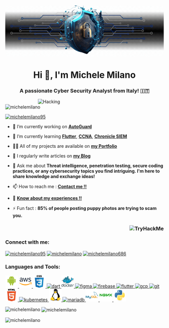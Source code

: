 [![MasterHead](https://github.com/michelemilano/michelemilano/blob/main/media/cybersecurity.gif)](https://michelemilano.it)
<h1 align="center">Hi 👋, I'm Michele Milano</h1>
<h3 align="center">A passionate Cyber Security Analyst from Italy! 🇮🇹</h3>
<img align="right" alt="Hacking" width="400" src="https://github.com/michelemilano/michelemilano/blob/main/media/cybersecurityanalyst.gif">


<p align="left"> <img src="https://komarev.com/ghpvc/?username=michelemilano&label=Profile%20views&color=3584e4&style=flat" alt="michelemilano" /> </p>

<p align="left"> <a href="https://twitter.com/michelemilano95" target="blank"><img src="https://img.shields.io/twitter/follow/michelemilano95?logo=twitter&style=for-the-badge" alt="michelemilano95" /></a> </p>

- 🔭 I’m currently working on <a href="https://github.com/Cyber-HackAdemy-UniNa/autoguard">**AutoGuard**</a>

- 🌱 I’m currently learning <a href="https://flutter.dev/">**Flutter**</a>, <a href="https://www.cisco.com/c/en/us/training-events/training-certifications/certifications/associate/ccna.html">**CCNA**</a>, <a href="https://cloud.google.com/chronicle/docs/overview?hl=en">**Chronicle SIEM**</a>
- 👨‍💻 All of my projects are available on <a href="https://michelemilano.it/blog/">**my Portfolio**</a>

- 📝 I regularly write articles on <a href="https://michelemilano.it/blog/">**my Blog**</a>

- 💬 Ask me about **Threat intelligence, penetration testing, secure coding practices, or any cybersecurity topics you find intriguing. I'm here to share knowledge and exchange ideas!**

- 📫 How to reach me : <a href="https://michelemilano.it/contact/">**Contact me !!**</a>

- 📄 <a href="https://michelemilano.it/about/">**Know about my experiences !!**</a>

- ⚡ Fun fact : **85% of people posting puppy photos are trying to scam you.**
<h3 align="right"><img src="https://tryhackme-badges.s3.amazonaws.com/loox18.png" alt="TryHackMe"></h3>

<h3 align="left">Connect with me:</h3>
<p align="left">
<a href="https://twitter.com/michelemilano95" target="blank"><img align="center" src="https://raw.githubusercontent.com/rahuldkjain/github-profile-readme-generator/master/src/images/icons/Social/twitter.svg" alt="michelemilano95" height="30" width="40" /></a>
<a href="https://linkedin.com/in/michelemilano" target="blank"><img align="center" src="https://raw.githubusercontent.com/rahuldkjain/github-profile-readme-generator/master/src/images/icons/Social/linked-in-alt.svg" alt="michelemilano" height="30" width="40" /></a>
<a href="https://www.youtube.com/c/michelemilano686" target="blank"><img align="center" src="https://raw.githubusercontent.com/rahuldkjain/github-profile-readme-generator/master/src/images/icons/Social/youtube.svg" alt="michelemilano686" height="30" width="40" /></a>
</p>

<h3 align="left">Languages and Tools:</h3>
<p align="left"> <a href="https://developer.android.com" target="_blank" rel="noreferrer"> <img src="https://raw.githubusercontent.com/devicons/devicon/master/icons/android/android-original-wordmark.svg" alt="android" width="40" height="40"/> </a> <a href="https://aws.amazon.com" target="_blank" rel="noreferrer"> <img src="https://raw.githubusercontent.com/devicons/devicon/master/icons/amazonwebservices/amazonwebservices-original-wordmark.svg" alt="aws" width="40" height="40"/> </a> <a href="https://www.w3schools.com/css/" target="_blank" rel="noreferrer"> <img src="https://raw.githubusercontent.com/devicons/devicon/master/icons/css3/css3-original-wordmark.svg" alt="css3" width="40" height="40"/> </a> <a href="https://dart.dev" target="_blank" rel="noreferrer"> <img src="https://www.vectorlogo.zone/logos/dartlang/dartlang-icon.svg" alt="dart" width="40" height="40"/> </a> <a href="https://www.docker.com/" target="_blank" rel="noreferrer"> <img src="https://raw.githubusercontent.com/devicons/devicon/master/icons/docker/docker-original-wordmark.svg" alt="docker" width="40" height="40"/> </a> <a href="https://www.figma.com/" target="_blank" rel="noreferrer"> <img src="https://www.vectorlogo.zone/logos/figma/figma-icon.svg" alt="figma" width="40" height="40"/> </a> <a href="https://firebase.google.com/" target="_blank" rel="noreferrer"> <img src="https://www.vectorlogo.zone/logos/firebase/firebase-icon.svg" alt="firebase" width="40" height="40"/> </a> <a href="https://flutter.dev" target="_blank" rel="noreferrer"> <img src="https://www.vectorlogo.zone/logos/flutterio/flutterio-icon.svg" alt="flutter" width="40" height="40"/> </a> <a href="https://cloud.google.com" target="_blank" rel="noreferrer"> <img src="https://www.vectorlogo.zone/logos/google_cloud/google_cloud-icon.svg" alt="gcp" width="40" height="40"/> </a> <a href="https://git-scm.com/" target="_blank" rel="noreferrer"> <img src="https://www.vectorlogo.zone/logos/git-scm/git-scm-icon.svg" alt="git" width="40" height="40"/> </a> <a href="https://www.w3.org/html/" target="_blank" rel="noreferrer"> <img src="https://raw.githubusercontent.com/devicons/devicon/master/icons/html5/html5-original-wordmark.svg" alt="html5" width="40" height="40"/> </a> <a href="https://kubernetes.io" target="_blank" rel="noreferrer"> <img src="https://www.vectorlogo.zone/logos/kubernetes/kubernetes-icon.svg" alt="kubernetes" width="40" height="40"/> </a> <a href="https://www.linux.org/" target="_blank" rel="noreferrer"> <img src="https://raw.githubusercontent.com/devicons/devicon/master/icons/linux/linux-original.svg" alt="linux" width="40" height="40"/> </a> <a href="https://mariadb.org/" target="_blank" rel="noreferrer"> <img src="https://www.vectorlogo.zone/logos/mariadb/mariadb-icon.svg" alt="mariadb" width="40" height="40"/> </a> <a href="https://www.mysql.com/" target="_blank" rel="noreferrer"> <img src="https://raw.githubusercontent.com/devicons/devicon/master/icons/mysql/mysql-original-wordmark.svg" alt="mysql" width="40" height="40"/> </a> <a href="https://www.nginx.com" target="_blank" rel="noreferrer"> <img src="https://raw.githubusercontent.com/devicons/devicon/master/icons/nginx/nginx-original.svg" alt="nginx" width="40" height="40"/> </a> <a href="https://www.python.org" target="_blank" rel="noreferrer"> <img src="https://raw.githubusercontent.com/devicons/devicon/master/icons/python/python-original.svg" alt="python" width="40" height="40"/> </a> </p>

<p><img align="left" src="https://github-readme-stats.vercel.app/api/top-langs?username=michelemilano&show_icons=true&theme=dark&locale=en&layout=compact" alt="michelemilano" /></p>

<p>&nbsp;<img align="center" src="https://github-readme-stats.vercel.app/api?username=michelemilano&show_icons=true&theme=dark&locale=en" alt="michelemilano" /></p>

<p><img align="center" src="https://github-readme-streak-stats.herokuapp.com/?user=michelemilano&" alt="michelemilano" /></p>
